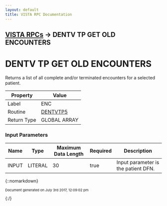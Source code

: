 ```yaml
---
layout: default
title: VISTA RPC Documentation
---
```


## [VISTA RPCs](TableOfContents) &#8594; DENTV TP GET OLD ENCOUNTERS
# DENTV TP GET OLD ENCOUNTERS

Returns a list of all complete and/or terminated encounters for a selected patient.

Property | Value
--- | ---
Label | ENC
Routine | [DENTVTP5](http://code.osehra.org/dox/Routine_DENTVTP5_source.html)
Return Type | GLOBAL ARRAY


### Input Parameters

Name | Type | Maximum Data Length | Required | Description
--- | --- | --- | --- | ---
INPUT | LITERAL | 30 | true | Input parameter is the patient DFN.



{::nomarkdown} <br/><p style="font-size: 11px">Document generated on July 3rd 2017, 12:09:02 pm</p>{:/}